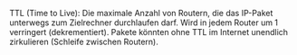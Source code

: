 TTL (Time to Live): Die maximale Anzahl von Routern, die das IP-Paket unterwegs zum Zielrechner durchlaufen darf. Wird in jedem Router um 1 verringert (dekrementiert). Pakete könnten ohne TTL im Internet unendlich zirkulieren (Schleife zwischen Routern).